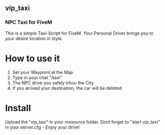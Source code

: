 ## vip_taxi
### NPC Taxi for FiveM

This is a simple Taxi-Script for FiveM. Your Personal Driver brings you to your desire location in style.

# **How to use it**

1. Set your Waypoint at the Map
2. Type in your chat "/taxi"
3. The NPC drive you safely trhou the City
4. If you arrived your destination, the car will be deleted

# **Install**

Upload the "vip_taxi" in your ressource folder. Dont forget to "start vip_taxi" in your server.cfg - Enjoy your drive!
